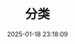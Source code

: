 ---
title: 分类
date: 2025-01-18 23:18:09
aside: false
top_img: false
type: "categories"
comments: false
---